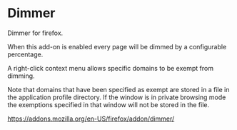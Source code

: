 Dimmer
========

Dimmer for firefox.  

When this add-on is enabled every page will be dimmed by a configurable 
percentage.

A right-click context menu allows specific domains to be exempt from dimming.


Note that domains that have been specified as exempt are stored in a file in
the application profile directory.  If the window is in private browsing mode
the exemptions specified in that window will not be stored in the file.



https://addons.mozilla.org/en-US/firefox/addon/dimmer/




